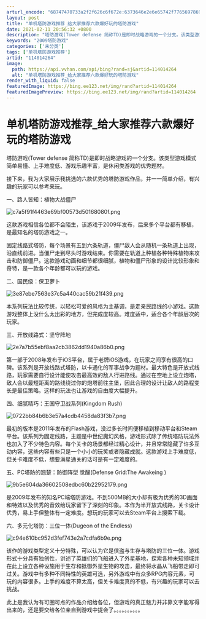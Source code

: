 ```yaml
---
arturl_encode: "68747470733a2f2f626c6f672e:6373646e2e6e65742f77656978696e5f33393633303831332f:61727469636c652f64657461696c732f313134303134323634"
layout: post
title: "单机塔防游戏推荐_给大家推荐六款爆好玩的塔防游戏"
date: 2021-02-11 20:56:32 +0800
description: "塔防游戏(Tower defense 简称TD)是即时战略游戏的一个分支。该类型游戏模式简单易懂、上"
keywords: "2009塔防游戏"
categories: ['未分类']
tags: ['单机塔防游戏推荐']
artid: "114014264"
image:
  path: https://api.vvhan.com/api/bing?rand=sj&artid=114014264
  alt: "单机塔防游戏推荐_给大家推荐六款爆好玩的塔防游戏"
render_with_liquid: false
featuredImage: https://bing.ee123.net/img/rand?artid=114014264
featuredImagePreview: https://bing.ee123.net/img/rand?artid=114014264
---
```


# 单机塔防游戏推荐\_给大家推荐六款爆好玩的塔防游戏

塔防游戏(Tower defense 简称TD)是即时战略游戏的一个分支。该类型游戏模式简单易懂、上手难度低、游戏乐趣丰富，是休闲类游戏的优秀题材。

接下来，我为大家展示我挑选的六款优秀的塔防游戏作品，并一一简单介绍，有兴趣的玩家可以参考来玩。

一、路人皆知：植物大战僵尸

![c7a5f91f4463e69bf00573d50168080f.png](https://i-blog.csdnimg.cn/blog_migrate/93a7e50ce4f2dbadb5a033044d38b425.jpeg)

这款游戏相信各位都不会陌生，该游戏于2009年发布，后来多个平台都有移植，是最知名的塔防游戏之一。

固定线路式塔防，每个场景有五到六条轨道，僵尸敌人会从随机一条轨道上出现，沿直线前进。当僵尸走到尽头时游戏结束。你需要在轨道上种植各种特殊植物来攻击和防御僵尸。这款游戏动画和细节都很细腻，植物和僵尸形象的设计比较形象和奇特，是一款各个年龄都可以玩的游戏。

二、国民级：保卫萝卜

![3e87ebe7563e37c5a440cac59b21f439.png](https://i-blog.csdnimg.cn/blog_migrate/6290f78d62e9568fae7ba6902546bb94.jpeg)

本系列玩法比较传统，以轻松可爱的风格为主基调，是走亲民路线的小游戏。这款游戏整体上没什么太出彩的地方，但完成度较高。难度适中，适合各个年龄层次的玩家。

三、开放线路式：坚守阵地

![2e7a7b55ebf8aa2cb3862dd1940a86b0.png](https://i-blog.csdnimg.cn/blog_migrate/c24cc3fb5263da04222440ef7b8e86a3.jpeg)

第一部于2008年发布于iOS平台，属于老牌iOS游戏，在玩家之间享有很高的口碑。该系列是开放线路式塔防，以卡通化的军事战争为题材。最大特色是开放式线路，玩家需要自行设计能使攻击最高效的敌人行进路线。通过在空地上设立炮塔，敌人会以最短距离的路线绕过你的炮塔前往主堡，因此合理的设计让敌人的路程变长是最佳策略。这样的玩法也让游戏的自由度大幅提升。

四、细腻精巧：王国守卫战系列(Kingdom Rush)

![0722bb84b6b3e57a4cdb4458da83f3b7.png](https://i-blog.csdnimg.cn/blog_migrate/317e82ed6939f8aaaa35ecdd10dcdc8b.jpeg)

最初的版本是2011年发布的Flash游戏，没过多长时间便移植到移动平台和Steam平台。该系列为固定线路，主题是中世纪魔幻风格，游戏形式除了传统塔防玩法外也加入了不少特色内容。每个关卡的场景都经过精心设计，并且常常隐藏了许多互动内容，这些内容有些只是一个小小的玩笑或者隐藏成就。这款游戏上手难度低，但关卡难度不低，想要满星通关的话可是有一定难度的。

五、PC塔防的翘楚：防御阵型 觉醒(Defense Grid:The Awakeing )

![9b5e604da36602508edbc60b22952179.png](https://i-blog.csdnimg.cn/blog_migrate/80a6b954b8136879239b012c62317cff.jpeg)

是2009年发布的知名PC端塔防游戏。不到500MB的大小却有极为优秀的3D画面和特效以及优秀的音效给玩家留下了深刻的印象。本作为半开放式线路，关卡设计优秀，易上手但整体有一定难度。想玩的玩家可以去Steam平台上搜索下载。

六、多元化塔防：三位一体(Dugeon of the Endless)

![c94e610bc952d3fef743e2a7cdfa6b9e.png](https://i-blog.csdnimg.cn/blog_migrate/4150bd6538a7617d7307c3efb17b74c6.jpeg)

该作的游戏类型定义十分特殊，可以认为它是侠盗与生存与塔防的三位一体。游戏形式十分具有独创性，讲述了英雄们的飞船进入了外星基地，探索各种未知领域并在此上设立各种设施用于生存和抵御外星生物的攻击，最终将水晶从飞船带走即可过关。游戏中有多种不同特性的英雄可选，另外游戏中有众多RPG内容元素，可玩的内容很多。上手的难度不算太高，但关卡难度真的不低，有兴趣的玩家可以去挑战。

此上是我认为有可圈可点的作品介绍给各位，但游戏的真正魅力并非靠文字能写得出来的，还是要交给各位亲自到游戏中提会了。。。。。。。。。。